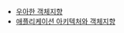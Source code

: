 - [우아한 객체지향](https://www.slideshare.net/baejjae93/ss-150432699)
- [애플리케이션 아키텍처와 객체지향](https://www.slideshare.net/baejjae93/ss-55571345?next_slideshow=1)